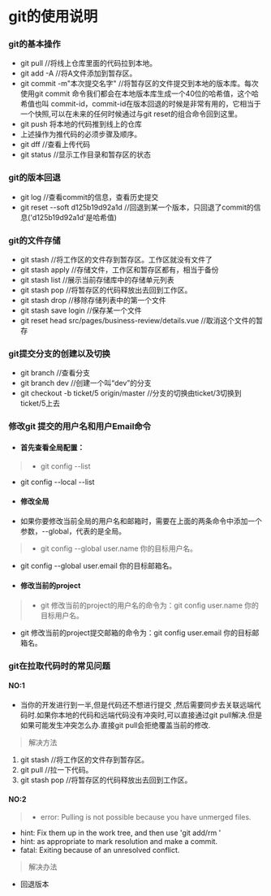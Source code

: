# git的使用说明

### git的基本操作
* git pull   //将线上仓库里面的代码拉到本地。
* git add -A    //将A文件添加到暂存区。
* git commit -m"本次提交名字"   //将暂存区的文件提交到本地的版本库。每次使用git commit 命令我们都会在本地版本库生成一个40位的哈希值，这个哈希值也叫         commit-id，commit-id在版本回退的时候是非常有用的，它相当于一个快照,可以在未来的任何时候通过与git reset的组合命令回到这里。
* git push  将本地的代码推到线上的仓库
* 上述操作为推代码的必须步骤及顺序。
* git dff     //查看上传代码
* git status    //显示工作目录和暂存区的状态

### git的版本回退
* git log   //查看commit的信息，查看历史提交
* git reset --soft d125b19d92a1d    //回退到某一个版本，只回退了commit的信息('d125b19d92a1d'是哈希值)

### git的文件存储
* git stash    //将工作区的文件存到暂存区。工作区就没有文件了
* git stash apply    //存储文件，工作区和暂存区都有，相当于备份
* git stash list    //展示当前存储库中的存储单元列表
* git stash pop    //将暂存区的代码释放出去回到工作区。
* git stash drop    //移除存储列表中的第一个文件
* git stash save login    //保存某一个文件
* git reset head src/pages/business-review/details.vue     //取消这个文件的暂存

### git提交分支的创建以及切换
* git branch    //查看分支
* git branch dev    //创建一个叫“dev”的分支
* git checkout -b ticket/5 origin/master    //分支的切换由ticket/3切换到ticket/5上去

### 修改git 提交的用户名和用户Email命令
* #### 首先查看全局配置：

>* git config  --list 
* git config --local --list  

* #### 修改全局
* 如果你要修改当前全局的用户名和邮箱时，需要在上面的两条命令中添加一个参数，--global，代表的是全局。

>* git config  --global user.name 你的目标用户名。
* git config  --global user.email 你的目标邮箱名。

* #### 修改当前的project

>* git 修改当前的project的用户名的命令为：git config user.name 你的目标用户名。
* git 修改当前的project提交邮箱的命令为：git config user.email 你的目标邮箱名。


### git在拉取代码时的常见问题
#### NO:1
* 当你的开发进行到一半,但是代码还不想进行提交 ,然后需要同步去关联远端代码时.如果你本地的代码和远端代码没有冲突时,可以直接通过git pull解决.但是如果可能发生冲突怎么办.直接git pull会拒绝覆盖当前的修改.

> 解决方法
1. git stash    //将工作区的文件存到暂存区。
2. git pull    //拉一下代码。
3. git stash pop    //将暂存区的代码释放出去回到工作区。

#### NO:2
>* error: Pulling is not possible because you have unmerged files.
* hint: Fix them up in the work tree, and then use 'git add/rm <file>'
* hint: as appropriate to mark resolution and make a commit.
* fatal: Exiting because of an unresolved conflict.

> 解决办法
* 回退版本